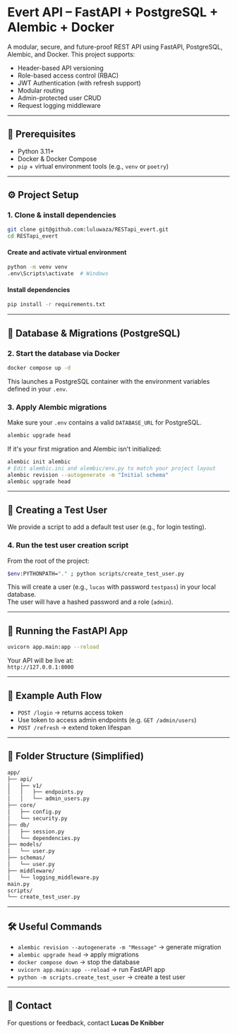# Evert API – FastAPI + PostgreSQL + Alembic + Docker

A modular, secure, and future-proof REST API using FastAPI, PostgreSQL, Alembic, and Docker. This project supports:

- Header-based API versioning  
- Role-based access control (RBAC)  
- JWT Authentication (with refresh support)  
- Modular routing  
- Admin-protected user CRUD  
- Request logging middleware  

---

## 🐳 Prerequisites

- Python 3.11+
- Docker & Docker Compose
- `pip` + virtual environment tools (e.g., `venv` or `poetry`)

---

## ⚙️ Project Setup

### 1. Clone & install dependencies

```bash
git clone git@github.com:luluwaza/RESTapi_evert.git
cd RESTapi_evert
```

#### Create and activate virtual environment

```bash
python -m venv venv
.env\Scripts\activate  # Windows
```

#### Install dependencies

```bash
pip install -r requirements.txt
```

---

## 🐘 Database & Migrations (PostgreSQL)

### 2. Start the database via Docker

```bash
docker compose up -d
```

This launches a PostgreSQL container with the environment variables defined in your `.env`.

### 3. Apply Alembic migrations

Make sure your `.env` contains a valid `DATABASE_URL` for PostgreSQL.

```bash
alembic upgrade head
```

If it's your first migration and Alembic isn't initialized:

```bash
alembic init alembic
# Edit alembic.ini and alembic/env.py to match your project layout
alembic revision --autogenerate -m "Initial schema"
alembic upgrade head
```

---

## 👤 Creating a Test User

We provide a script to add a default test user (e.g., for login testing).

### 4. Run the test user creation script

From the root of the project:

```bash
$env:PYTHONPATH="." ; python scripts/create_test_user.py
```

This will create a user (e.g., `lucas` with password `testpass`) in your local database.  
The user will have a hashed password and a role (`admin`).

---

## 🚀 Running the FastAPI App

```bash
uvicorn app.main:app --reload
```

Your API will be live at:  
`http://127.0.0.1:8000`

---

## 🧪 Example Auth Flow

- `POST /login` → returns access token  
- Use token to access admin endpoints (e.g. `GET /admin/users`)  
- `POST /refresh` → extend token lifespan

---

## 📁 Folder Structure (Simplified)

```bash
app/
├── api/
│   ├── v1/
│   │   ├── endpoints.py
│   │   └── admin_users.py
├── core/
│   ├── config.py
│   └── security.py
├── db/
│   ├── session.py
│   └── dependencies.py
├── models/
│   └── user.py
├── schemas/
│   └── user.py
├── middleware/
│   └── logging_middleware.py
main.py
scripts/
└── create_test_user.py
```

---

## 🛠️ Useful Commands

- `alembic revision --autogenerate -m "Message"` → generate migration  
- `alembic upgrade head` → apply migrations  
- `docker compose down` → stop the database  
- `uvicorn app.main:app --reload` → run FastAPI app  
- `python -m scripts.create_test_user` → create a test user  

---

## 📮 Contact

For questions or feedback, contact **Lucas De Knibber**
